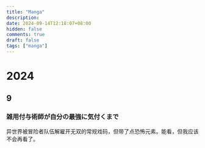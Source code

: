 ```yaml
---
title: "Manga"
description: 
date: 2024-09-14T12:18:07+08:00
hidden: false
comments: true
draft: false
tags: ["manga"]
---
```

# 2024

## 9

### 雑用付与術師が自分の最強に気付くまで

异世界被冒险者队伍解雇开无双的常规戏码，但带了点恐怖元素。能看，但我应该不会再看了。
